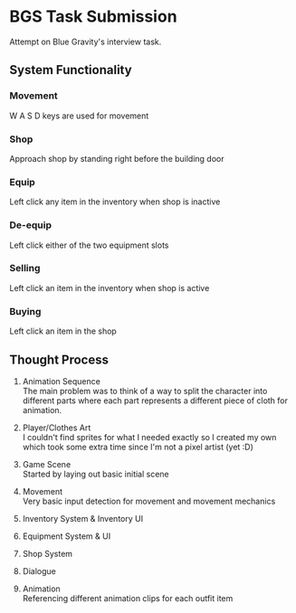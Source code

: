 # BGS Task Submission
Attempt on Blue Gravity's interview task.
 
## System Functionality
### Movement
W A S D keys are used for movement

### Shop
Approach shop by standing right before the building door

### Equip
Left click any item in the inventory when shop is inactive

### De-equip
Left click either of the two equipment slots

### Selling
Left click an item in the inventory when shop is active

### Buying
Left click an item in the shop

## Thought Process
1. Animation Sequence<br />
The main problem was to think of a way to split the character into different parts where each part represents a different piece of cloth for animation.

2. Player/Clothes Art<br />
I couldn't find sprites for what I needed exactly so I created my own which took some extra time since I'm not a pixel artist (yet :D) 

3. Game Scene<br />
Started by laying out basic initial scene

4. Movement<br />
Very basic input detection for movement and movement mechanics

5. Inventory System & Inventory UI
6. Equipment System & UI
7. Shop System
8. Dialogue
9. Animation<br />
Referencing different animation clips for each outfit item
